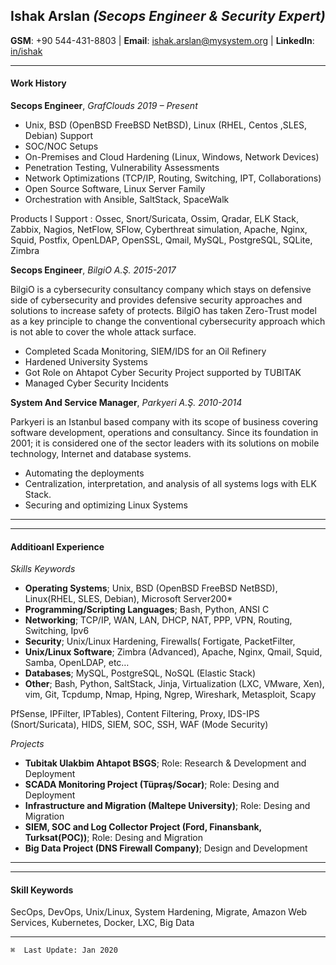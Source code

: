 ## Ishak Arslan _(Secops Engineer & Security Expert)_
**GSM**: +90 544-431-8803 | **Email**: ishak.arslan@mysystem.org | **LinkedIn**: [in/ishak](https://www.linkedin.com/in/ishak/)

---
#### Work History
**Secops Engineer**, _GrafClouds 2019 – Present_<br />

  * Unix, BSD (OpenBSD FreeBSD NetBSD), Linux (RHEL, Centos ,SLES, Debian) Support
  * SOC/NOC Setups
  * On-Premises and Cloud Hardening (Linux, Windows, Network Devices)
  * Penetration Testing, Vulnerability Assessments
  * Network Optimizations (TCP/IP, Routing, Switching, IPT, Collaborations)
  * Open Source Software, Linux Server Family
  * Orchestration with Ansible, SaltStack, SpaceWalk
  
  Products I Support : Ossec, Snort/Suricata, Ossim, Qradar, ELK Stack, Zabbix, Nagios, NetFlow, SFlow, Cyberthreat simulation, Apache, Nginx, Squid, Postfix, OpenLDAP, OpenSSL, Qmail, MySQL, PostgreSQL, SQLite, Zimbra
  

**Secops Engineer**, _BilgiO A.Ş. 2015-2017_<br />

BilgiO is a cybersecurity consultancy company which stays on defensive side of cybersecurity and provides defensive security approaches and solutions to increase safety of protects. BilgiO has taken Zero-Trust model as a key principle to change the conventional cybersecurity approach which is not able to cover the whole attack surface.

* Completed Scada Monitoring, SIEM/IDS for an Oil Refinery
* Hardened University Systems
* Got Role on Ahtapot Cyber Security Project supported by TUBITAK
* Managed Cyber Security Incidents

**System And Service Manager**, _Parkyeri A.Ş. 2010-2014_<br />

Parkyeri is an Istanbul based company with its scope of business covering software development, operations and consultancy. Since its foundation in 2001; it is considered one of the sector leaders with its solutions on mobile technology, Internet and database systems.

* Automating the deployments
* Centralization, interpretation, and analysis of all systems logs with ELK Stack.
* Securing and optimizing Linux Systems

---





---
#### Additioanl Experience

*Skills Keywords*
  * **Operating Systems**; Unix, BSD (OpenBSD FreeBSD NetBSD), Linux(RHEL,   SLES,    Debian), Microsoft Server200*
  * **Programming/Scripting Languages**; Bash, Python, ANSI C
  * **Networking**; TCP/IP, WAN, LAN, DHCP, NAT, PPP, VPN, Routing, Switching, Ipv6
  * **Security**; Unix/Linux Hardening, Firewalls( Fortigate, PacketFilter,
  * **Unix/Linux Software**; Zimbra (Advanced), Apache, Nginx, Qmail, Squid, Samba, OpenLDAP, etc…
  * **Databases**; MySQL, PostgreSQL, NoSQL (Elastic Stack)
  * **Other**; Bash, Python, SaltStack, Jinja, Virtualization (LXC, VMware, Xen), vim, Git, Tcpdump, Nmap, Hping, Ngrep, Wireshark, Metasploit, Scapy
 
 PfSense, IPFilter, IPTables), Content Filtering, Proxy, IDS-IPS (Snort/Suricata), HIDS, SIEM, SOC, SSH, WAF (Mode Security)

*Projects*
  * **Tubitak Ulakbim Ahtapot BSGS**; Role: Research & Development and Deployment
  * **SCADA Monitoring Project (Tüpraş/Socar)**; Role: Desing and Deployment
  * **Infrastructure and Migration (Maltepe University)**; Role: Desing and Migration
  * **SIEM, SOC and Log Collector Project (Ford, Finansbank, Turksat(POC))**; Role:   Desing and Migration
  * **Big Data Project (DNS Firewall Company)**; Design and Development


---  

---
#### Skill Keywords
SecOps, DevOps, Unix/Linux, System Hardening, Migrate, Amazon Web Services, Kubernetes, Docker, LXC, Big Data 

---
`⌘  Last Update: Jan 2020`
